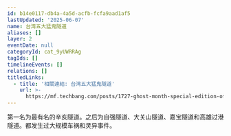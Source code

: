 ```yaml
---
id: b14e0117-db4a-4a5d-acfb-fcfa9aad1af5
lastUpdated: '2025-06-07'
name: 台湾五大猛鬼隧道
aliases: []
layer: 2
eventDate: null
categoryId: cat_9yUWRRAg
tagIds: []
timelineEvents: []
relations: []
titledLinks:
  - title: '相關連結: 台湾五大猛鬼隧道'
    url: >-
      https://mf.techbang.com/posts/1727-ghost-month-special-edition-of-the-great-elm-tunnel
---
```

第一名为最有名的辛亥隧道。之后为自强隧道、大关山隧道、嘉宝隧道和高雄过港隧道。都发生过大规模车祸和灵异事件。
